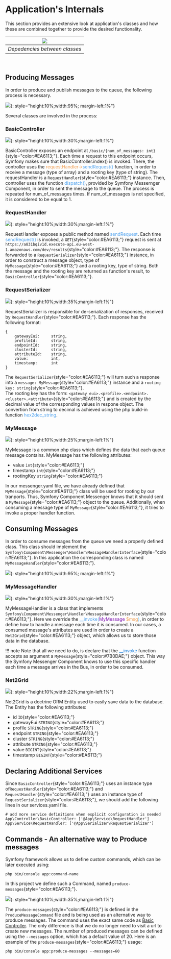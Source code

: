 # Application's Internals
This section provides an extensive look at application's classes
and how these are combined together to provide the desired functionality.

| ![](img/dependencies.png) | 
|:--:| 
| *Depedencies between classes* |  

<br/>

## Producing Messages
In order to produce and publish messages to the queue, the following process is necessary.

![](img/img5.png){: style="height:10%;width:95%; margin-left:1%"}

Several classes are involved in the process:

### BasicController

![](img/controller.png){: style="height:10%;width:30%;margin-left:1%"}

BasicController exposes an endpoint at `/basic/{num_of_messages: int}`{style="color:#EA6113;"}. Each time a request to this endpoint occurs, Symfony
makes sure that BasicController.index() is invoked. There, the controller uses the <span style="color:#EE9B4E">requestHandler-></span><span style="color:#4EA1EE">sendRequest()</span> function, in order to receive a message (type of array) and a rooting key (type of string). The requestHandler is a `RequestHandler`{style="color:#EA6113;"} instance. Then, controller uses the function <span style="color:#4EA1EE">dispatch()</span>, provided by Symfony Messernger Component, in order to sent the message to the queue. The process is repeated for num_of_messages times. If num_of_messages is not specified, it is considered to be equal to 1.


### RequestHandler  

![](img/reqHandler.png){: style="height:10%;width:30%;margin-left:1%"}

RequestHandler exposes a public method named <span style="color:#4EA1EE">sendRequest</span>. Each time <span style="color:#4EA1EE">sendRequest()</span> is invoked, a `GET`{style="color:#EA6113;"} request is sent at `https://a831bqiv1d.execute-api.eu-west-1.amazonaws.com/dev/results`{style="color:#EA6113;"}. The response is forwarded to a `RequestSerializer`{style="color:#EA6113;"} instance, in order to construct
a message object, type of `MyMessage`{style="color:#EA6113;"} and a rooting key, type of string. Both the message and the rooting key are
returned as function's result, to `BasicController`{style="color:#EA6113;"}.


### RequestSerializer

![](img/reqSerializer.png){: style="height:10%;width:35%;margin-left:1%"}

RequestSerializer is responsible for de-serialization of responses, received by `RequestHandler`{style="color:#EA6113;"}. Each response
has the following format:

    {
        gatewayEui:     string,
        profileId:      string,
        endpointId:     string,
        clusterId:      string,
        attributeId:    string,
        value:          int,
        timestamp:      int        
    }

The `RequestSerializer`{style="color:#EA6113;"} will turn such a response into a `message: MyMessage`{style="color:#EA6113;"} instance and a `rooting key: string`{style="color:#EA6113;"}.  
The rooting key has the form: `<gateway eui>.<profile>.<endpoint>.<cluster>.<attribute>`{style="color:#EA6113;"} and is created by the decimal value of the corresponding values in respone object. The convertion from string to decimal is achieved using the
php build-in function <span style="color:#4EA1EE">hex2dec_string</span>.


### MyMessage

![](img/message.png){: style="height:10%;width:25%;margin-left:1%"}

MyMessage is a common php class which defines the data that each queue message contains.
MyMessage has the following attributes:

* value `int`{style="color:#EA6113;"}
* timestamp  `int`{style="color:#EA6113;"}
* rootingKey  `string`{style="color:#EA6113;"}

In our messenger.yaml file, we have already defined that `MyMessage`{style="color:#EA6113;"} class will be used for rooting by
our tranports. Thus, Symfony Component Messenger knows that it should sent a `MyMessage`{style="color:#EA6113;"} object
to the queue. Additionally, when consuming a message type of `MyMessage`{style="color:#EA6113;"}, it tries to invoke
a proper handler function.

## Consuming Messages
In order to consume messages from the queue we need a properly defined class. This class should
implement the `Symfony\Component\Messenger\Handler\MessageHandlerInterface`{style="color:#EA6113;"}. In this application the
corresponding class is named `MyMessageHandler`{style="color:#EA6113;"}.

![](img/img6.png){: style="height:10%;width:95%; margin-left:1%"}

### MyMessageHandler

![](img/msgHandler.png){: style="height:10%;width:30%;margin-left:1%"}

MyMessageHandler is a class that implements `Symfony\Component\Messenger\Handler\MessageHandlerInterface`{style="color:#EA6113;"}.
Here we override the <span style="color:#4EA1EE">\__invoke(</span><span style="color:#7B0DAE">MyMessage</span> <span style="color:#EE9B4E">$msg</span><span style="color:#4EAEEE">)</span>, in order to define how to handle
a message each time it is consumed. In our cases, a consumed message's attributes are used in order to create a `Net2Grid`{style="color:#EA6113;"} object, which allows us to store those data in the database.

<!-- <div style="background:#C8E4FF;border-radius:2px;padding:10px 10px; ">
Note that all we need to do, is declare that the <span style="color:#0E78DA">\__invoke</span> function accepts as argument a </span><span style="color:#7B0DAE">MyMessage</span> object. This way the Symfony Messenger Component knows to use this specific handler each time a message arrives in the Bus, in order to be consumed.
</div> <br/> -->
!!! note
    Note that all we need to do, is declare that the <span style="color:#0E78DA">\__invoke</span> function accepts as argument a </span>`MyMessage`{style="color:#7B0DAE;"} object. This way the Symfony Messenger Component knows to use this specific handler each time a message arrives in the Bus, in order to be consumed.

### Net2Grid

![](img/net2grid.png){: style="height:10%;width:22%;margin-left:1%"}

Net2Grid is a doctrine ORM Entity used to easily save data to the database. The Entity
has the following attributes:

* id            `ID`{style="color:#EA6113;"}
* gatewayEui    `STRING`{style="color:#EA6113;"}
* profile       `STRING`{style="color:#EA6113;"}
* endpoint      `STRING`{style="color:#EA6113;"}
* cluster       `STRING`{style="color:#EA6113;"}
* attribute     `STRING`{style="color:#EA6113;"}
* value         `BIGINT`{style="color:#EA6113;"}
* timestamp     `BIGINT`{style="color:#EA6113;"}


## Declaring Additional Services
Since `BasicController`{style="color:#EA6113;"} uses an instance type of`RequestHandler`{style="color:#EA6113;"} and `RequestHandler`{style="color:#EA6113;"}
uses an instance type of `RequestSerializer`{style="color:#EA6113;"}, we should add the following lines in
our services.yaml file.

    # add more service definitions when explicit configuration is needed
    App\Controller\BasicController: ['@App\Service\RequestHandler']
    App\Service\RequestHandler: ['@App\Serializer\RequestSerializer']


## Commands - An alternative way to Produce messages
Symfony framework allows us to define custom commands, which can be later executed using:
    
    php bin/console app:command-name

In this project we define such a Command, named `produce-messages`{style="color:#EA6113;"}.

![](img/command.png){: style="height:10%;width:35%;margin-left:1%"}

The `produce-messages`{style="color:#EA6113;"} is defined in the `ProduceMessageCommand` file and is
being used as an alternative way to produce messages. The command uses the exact same code as [Basic Controller](internals.md#basiccontroller). The only difference is that we do no longer need to visit a url to create new messages. The number of produced messages can be defined using the `--messages` option, which has a default value of 20. Here is an example of the `produce-messages`{style="color:#EA6113;"} usage:

    php bin/console app:produce-messages --messages=60